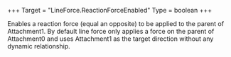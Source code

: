 +++
Target = "LineForce.ReactionForceEnabled"
Type = boolean
+++

Enables a reaction force (equal an opposite) to be applied to the parent of Attachment1. By default line force only applies a force on the parent of Attachment0 and uses Attachment1 as the target direction without any dynamic relationship.